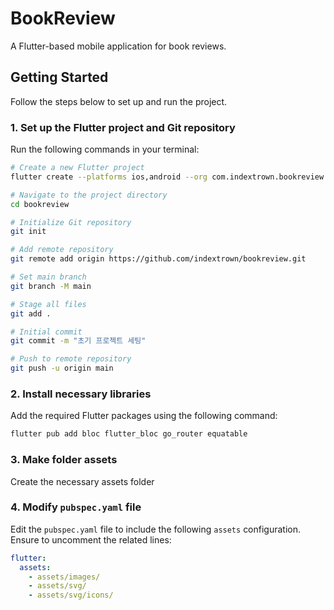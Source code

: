# BookReview

A Flutter-based mobile application for book reviews.

## Getting Started

Follow the steps below to set up and run the project.

### 1. Set up the Flutter project and Git repository

Run the following commands in your terminal:

```bash
# Create a new Flutter project
flutter create --platforms ios,android --org com.indextrown.bookreview bookreview

# Navigate to the project directory
cd bookreview

# Initialize Git repository
git init

# Add remote repository
git remote add origin https://github.com/indextrown/bookreview.git

# Set main branch
git branch -M main

# Stage all files
git add .

# Initial commit
git commit -m "초기 프로젝트 세팅"

# Push to remote repository
git push -u origin main
```

### 2. Install necessary libraries

Add the required Flutter packages using the following command:

```bash
flutter pub add bloc flutter_bloc go_router equatable

```

### 3.  Make folder assets

Create the necessary assets folder 

### 4. Modify `pubspec.yaml` file

Edit the `pubspec.yaml` file to include the following `assets` configuration. Ensure to uncomment the related lines:

```yaml
flutter:
  assets:
    - assets/images/
    - assets/svg/
    - assets/svg/icons/
